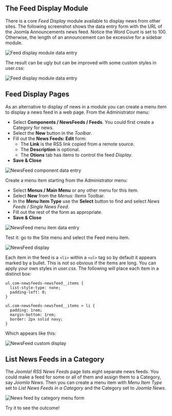 <!-- Filename: jdocmanual?manual=user&heading=news&filename=news-display.md / Display title: News Display -->

## The Feed Display Module

There is a core *Feed Display* module available to display news from other
sites. The following screenshot shows the data entry form with the URL of
the Joomla Announcements news feed. Notice the Word Count is set to 100.
Otherwise, the length of an announcement can be excessive for a sidebar module.

![Feed display module data entry](../../../en/images/news-feeds/news-joomla-news-form.png "Feed display module data entry")

The result can be ugly but can be improved with some custom styles in user.css:

![Feed display module data entry](../../../en/images/news-feeds/news-joomla-news-display.png "Feed display module data entry")

## Feed Display Pages

As an alternative to display of news in a module you can create a menu item
to display a news feed in a web page. From the Administrator menu:

* Select **Components / NewsFeeds / Feeds**. You could first create a Category
for news.
* Select the **New** button in the *Toolbar*.
* Fill out the **News Feeds: Edit** form:
    - The **Link** is the RSS link copied from a remote source.
    - The **Description** is optional.
    - The **Otions** tab has items to control the feed *Display*.
* **Save & Close**

![NewsFeed component data entry](../../../en/images/news-feeds/news-feed-data-entry.png "NewsFeed component data entry")

Create a menu item starting from the Administrator menu:

* Select **Menus / Main Menu** or any other menu for this item.
* Select **New** from the *Menus: Items* Toolbar.
* In the **Menu Item Type** use the **Select** button to find and select
*News Feeds / Single News Feed*.
* Fill out the rest of the form as appropriate.
* **Save & Close**

![NewsFeed menu item data entry](../../../en/images/news-feeds/news-feed-data-entry.png "NewsFeed menu item data entry")

Test it: go to the Site menu and select the Feed menu item.

![NewsFeed display](../../../en/images/news-feeds/news-feed-display.png "NewsFeed display")

Each item in the feed is a `<li>` within a `<ul>` tag so by default it appears
marked by a bullet. This is not so obvious if the items are long. You can apply
your own styles in *user.css*. The following will place each item in a distinct
box:

```
ul.com-newsfeeds-newsfeed__items {
  list-style-type: none;
  padding-left: 0;
}

ul.com-newsfeeds-newsfeed__items > li {
  padding: 1rem;
  margin-bottom: 1rem;
  border: 2px solid navy;
}
```
Which appears like this:

![NewsFeed custom display](../../../en/images/news-feeds/news-feed-custom-display.png "NewsFeed custom display")

## List News Feeds in a Category

The *Joomla! RSS News Feeds* page lists eight separate news feeds. You could
make a feed for some or all of them and assign them to a Category, say *Joomla
News*. Then you can create a menu item with *Menu Item Type* set to *List News
Feeds in a Category* and the Category set to *Joomla News*.

![News feed by category menu form](../../../en/images/news-feeds/news-feed-menu-category-form.png "News feed by category menu form")

Try it to see the outcome!